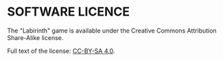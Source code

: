 # SOFTWARE LICENCE

The "Labirinth" game is available under the Creative Commons Attribution Share-Alike license.

Full text of the license: [CC-BY-SA 4.0](https://creativecommons.org/licenses/by-sa/4.0/deed.en).
